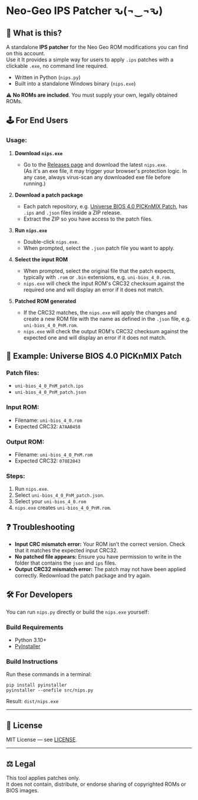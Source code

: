 # Neo-Geo IPS Patcher ԅ(¬‿¬ԅ)


## 🔧 What is this?

A standalone **IPS patcher** for the Neo Geo ROM modifications you can find on this account.  
Use it It provides a simple way for users to apply `.ips` patches with a clickable `.exe`, no command line required.

- Written in Python (`nips.py`)  
- Built into a standalone Windows binary (`nips.exe`)  

⚠️ **No ROMs are included**. You must supply your own, legally obtained ROMs.


## 🕹️ For End Users

### Usage:

1. **Download `nips.exe`**  
   - Go to the [Releases page](../../releases) and download the latest `nips.exe`.  
     (As it's an exe file, it may trigger your browser's protection logic. In any case, always virus-scan any downloaded exe file before running.)  

2. **Download a patch package**  
   - Each patch repository, e.g. [Universe BIOS 4.0 PICKnMIX Patch](https://github.com/clearpaper/uni-bios_4_0_PnM), has `.ips` and `.json` files inside a ZIP release.  
   - Extract the ZIP so you have access to the patch files.

3. **Run `nips.exe`**  
   - Double-click `nips.exe`.  
   - When prompted, select the `.json` patch file you want to apply.

4. **Select the input ROM**  
   - When prompted, select the original file that the patch expects, typically with `.rom` or `.bin` extensions, e.g. `uni-bios_4_0.rom`.  
   - `nips.exe` will check the input ROM's CRC32 checksum against the required one and will display an error if it does not match.

5. **Patched ROM generated**  
   - If the CRC32 matches, the `nips.exe` will apply the changes and create a new ROM file with the name as defined in the `.json` file, e.g. `uni-bios_4_0_PnM.rom`.
   - `nips.exe` will check the output ROM's CRC32 checksum against the expected one and will display an error if it does not match.  


## 🚀 Example: Universe BIOS 4.0 PICKnMIX Patch

### Patch files:
- `uni-bios_4_0_PnM_patch.ips`  
- `uni-bios_4_0_PnM_patch.json`  

### Input ROM:
- Filename: `uni-bios_4_0.rom`  
- Expected CRC32: `A7AAB458`  

### Output ROM:
- Filename: `uni-bios_4_0_PnM.rom`  
- Expected CRC32: `078E2043`  

### Steps:
1. Run `nips.exe`.  
2. Select `uni-bios_4_0_PnM_patch.json`.  
3. Select your `uni-bios_4_0.rom`  
4. `nips.exe` creates `uni-bios_4_0_PnM.rom`.  


## ❓ Troubleshooting
- **Input CRC mismatch error:** Your ROM isn’t the correct version. Check that it matches the expected input CRC32.  
- **No patched file appears:** Ensure you have permission to write in the folder that contains the `json` and `ips` files.   
- **Output CRC32 mismatch error:** The patch may not have been applied correctly. Redownload the patch package and try again.  


## 🛠 For Developers

You can run `nips.py` directly or build the `nips.exe` yourself:

### Build Requirements
- Python 3.10+  
- [PyInstaller](https://pyinstaller.org)  

### Build Instructions

Run these commands in a terminal:

```
pip install pyinstaller
pyinstaller --onefile src/nips.py
```

Result: `dist/nips.exe`

---


## 📜 License
MIT License — see [LICENSE](LICENSE).  

---

## ⚖️ Legal
This tool applies patches only.  
It does not contain, distribute, or endorse sharing of copyrighted ROMs or BIOS images.  
